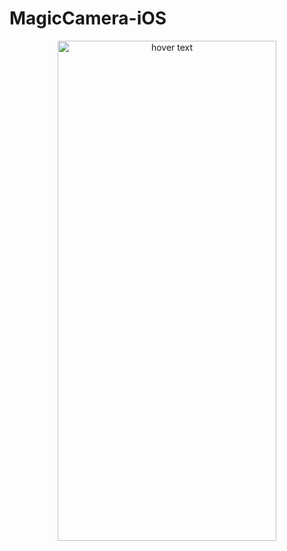 # MagicCamera-iOS

<p align="center">
  <img src="https://i.ibb.co/gDvfNvQ/Whats-App-Image-2019-12-03-at-4-52-11-PM.jpg" width="350" height="800" title="hover text">
</p>

